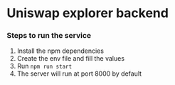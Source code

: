 # Uniswap explorer backend 
### Steps to run the service
1. Install the npm dependencies
2. Create the env file and fill the values
3. Run `npm run start`
4. The server will run at port 8000 by default